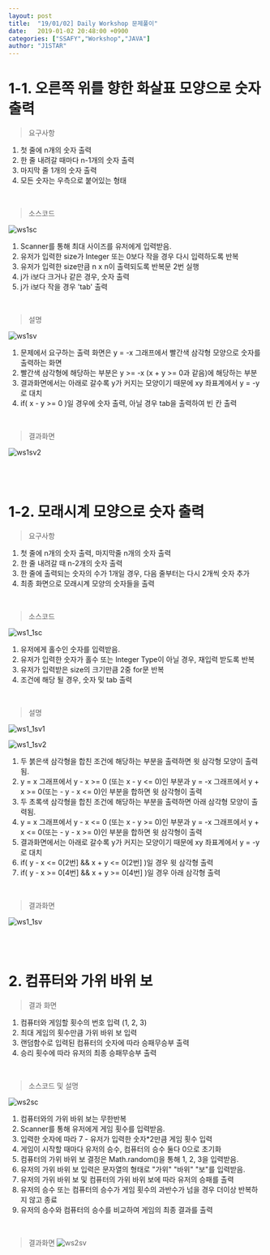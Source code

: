 ```yaml
---
layout: post
title:  "19/01/02] Daily Workshop 문제풀이"
date:   2019-01-02 20:48:00 +0900
categories: ["SSAFY","Workshop","JAVA"]
author: "J1STAR"
---
```


# 1-1. 오른쪽 위를 향한 화살표 모양으로 숫자 출력

> 요구사항

1. 첫 줄에 n개의 숫자 출력
2. 한 줄 내려갈 때마다 n-1개의 숫자 출력
3. 마지막 줄 1개의 숫자 출력
4. 모든 숫자는 우측으로 붙어있는 형태

<br>

> 소스코드

![ws1sc]({{site.url}}{{site.baseurl}}/assets/2019-01-02/ws1sc.png)

1. Scanner를 통해 최대 사이즈를 유저에게 입력받음.
2. 유저가 입력한 size가 Integer 또는 0보다 작을 경우 다시 입력하도록 반복
3. 유저가 입력한 size만큼 n x n이 출력되도록 반복문 2번 실행
4. j가 i보다 크거나 같은 경우, 숫자 출력
5. j가 i보다 작을 경우 'tab' 출력

<br>

> 설명

![ws1sv]({{site.url}}{{site.baseurl}}/assets/2019-01-02/ws1sv.png)
1. 문제에서 요구하는 출력 화면은 y = -x 그래프에서 빨간색 삼각형 모양으로 숫자를 출력하는 화면
2. 빨간색 삼각형에 해당하는 부분은 y >= -x (x + y >= 0과 같음)에 해당하는 부분
3. 결과화면에서는 아래로 갈수록 y가 커지는 모양이기 때문에 xy 좌표계에서 y = -y로 대치
4. if( x - y >= 0 )일 경우에 숫자 출력, 아닐 경우 tab을 출력하여 빈 칸 출력

<br>

> 결과화면

![ws1sv2]({{site.url}}{{site.baseurl}}/assets/2019-01-02/ws1sv2.gif)

<br><br>

# 1-2. 모래시계 모양으로 숫자 출력

> 요구사항

1. 첫 줄에 n개의 숫자 출력, 마지막줄 n개의 숫자 출력
2. 한 줄 내려갈 때 n-2개의 숫자 출력
3. 한 줄에 출력되는 숫자의 수가 1개일 경우, 다음 줄부터는 다시 2개씩 숫자 추가
4. 최종 화면으로 모래시계 모양의 숫자들을 출력

<br>

> 소스코드

![ws1_1sc]({{site.url}}{{site.baseurl}}/assets/2019-01-02/ws1_1sc.png)

1. 유저에게 홀수인 숫자를 입력받음.
2. 유저가 입력한 숫자가 홀수 또는 Integer Type이 아닐 경우, 재입력 받도록 반복
3. 유저가 입력받은 size의 크기만큼 2중 for문 반복
4. 조건에 해당 될 경우, 숫자 및 tab 출력

<br>

> 설명

![ws1_1sv1]({{site.url}}{{site.baseurl}}/assets/2019-01-02/ws1_1sv1.png)

![ws1_1sv2]({{site.url}}{{site.baseurl}}/assets/2019-01-02/ws1_1sv2.png)

1. 두 붉은색 삼각형을 합친 조건에 해당하는 부분을 출력하면 윗 삼각형 모양이 출력됨.
2. y = x 그래프에서 y - x >= 0 (또는 x - y <= 0)인 부분과 y = -x 그래프에서 y + x >= 0(또는 - y - x <= 0)인 부분을 합하면
   윗 삼각형이 출력
3. 두 초록색 삼각형을 합친 조건에 해당하는 부분을 출력하면 아래 삼각형 모양이 출력됨.
4. y = x 그래프에서 y - x <= 0 (또는 x - y >= 0)인 부분과 y = -x 그래프에서 y + x <= 0(또는 - y - x >= 0)인 부분을 합하면
   윗 삼각형이 출력
5. 결과화면에서는 아래로 갈수록 y가 커지는 모양이기 때문에 xy 좌표계에서 y = -y로 대치
6. if( y - x <= 0[2번] && x + y <= 0[2번] )일 경우 윗 삼각형 출력
7. if( y - x >= 0[4번] && x + y >= 0[4번] )일 경우 아래 삼각형 출력

<br>

> 결과화면

![ws1_1sv]({{site.url}}{{site.baseurl}}/assets/2019-01-02/ws1_1sv3.gif)

<br><br>

# 2. 컴퓨터와 가위 바위 보

> 결과 화면

1. 컴퓨터와 게임할 횟수의 번호 입력 (1, 2, 3)
2. 최대 게임의 횟수만큼 가위 바위 보 입력
3. 랜덤함수로 입력된 컴퓨터의 숫자에 따라 승패무승부 출력
4. 승리 횟수에 따라 유저의 최종 승패무승부 출력

<br>

> 소스코드 및 설명

![ws2sc]({{site.url}}{{site.baseurl}}/assets/2019-01-02/ws2sc.png)

1. 컴퓨터와의 가위 바위 보는 무한반복
2. Scanner를 통해 유저에게 게임 횟수를 입력받음.
3. 입력한 숫자에 따라 7 - 유저가 입력한 숫자*2만큼 게임 횟수 입력
4. 게임이 시작할 때마다 유저의 승수, 컴퓨터의 승수 둘다 0으로 초기화
5. 컴퓨터의 가위 바위 보 결정은 Math.random()을 통해 1, 2, 3을 입력받음.
6. 유저의 가위 바위 보 입력은 문자열의 형태로 "가위" "바위" "보"를 입력받음.
7. 유저의 가위 바위 보 및 컴퓨터의 가위 바위 보에 따라 유저의 승패를 출력
8. 유저의 승수 또는 컴퓨터의 승수가 게임 횟수의 과반수가 넘을 경우 더이상 반복하지 않고 종료
9. 유저의 승수와 컴퓨터의 승수를 비교하여 게임의 최종 결과를 출력

<br>

> 결과화면
![ws2sv]({{site.url}}{{site.baseurl}}/assets/2019-01-02/ws2sv.gif)

<br><br>